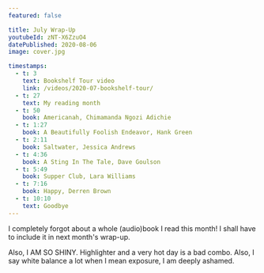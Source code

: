 ```yaml
---
featured: false

title: July Wrap-Up
youtubeId: zNT-X6ZzuO4
datePublished: 2020-08-06
image: cover.jpg

timestamps:
  - t: 3
    text: Bookshelf Tour video
    link: /videos/2020-07-bookshelf-tour/
  - t: 27
    text: My reading month
  - t: 50
    book: Americanah, Chimamanda Ngozi Adichie
  - t: 1:27
    book: A Beautifully Foolish Endeavor, Hank Green
  - t: 2:11
    book: Saltwater, Jessica Andrews
  - t: 4:36
    book: A Sting In The Tale, Dave Goulson
  - t: 5:49
    book: Supper Club, Lara Williams
  - t: 7:16
    book: Happy, Derren Brown
  - t: 10:10
    text: Goodbye
---
```


I completely forgot about a whole (audio)book I read this month! I shall have to include it in next month's wrap-up.

Also, I AM SO SHINY. Highlighter and a very hot day is a bad combo. Also, I say white balance a lot when I mean exposure, I am deeply ashamed.
